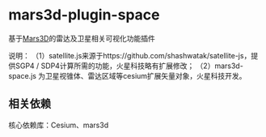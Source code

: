  # mars3d-plugin-space

基于[Mars3D](http://cesium.marsgis.cn)的雷达及卫星相关可视化功能插件
 
 
说明： 
  （1）satellite.js来源于https://github.com/shashwatak/satellite-js，提供SGP4 / SDP4计算所需的功能，火星科技略有扩展修改；
  （2）mars3d-space.js 为卫星视锥体、雷达区域等cesium扩展矢量对象，火星科技开发。
 

## 相关依赖 
核心依赖库：Cesium、mars3d  